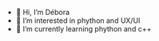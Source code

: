 - 👋 Hi, I’m Débora
- 👀 I’m interested in phython and UX/UI
- 🌱 I’m currently learning phython and  c++ 
<!---
Debora-fo/Debora-fo is a ✨ special ✨ repository because its `README.md` (this file) appears on your GitHub profile.
You can click the Preview link to take a look at your changes.
--->
